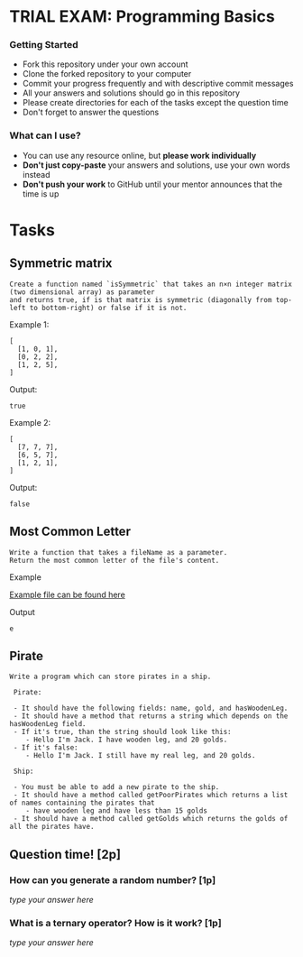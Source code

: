 # TRIAL EXAM: Programming Basics

### Getting Started

 - Fork this repository under your own account
 - Clone the forked repository to your computer
 - Commit your progress frequently and with descriptive commit messages
 - All your answers and solutions should go in this repository
 - Please create directories for each of the tasks except the question time
 - Don't forget to answer the questions

### What can I use?

- You can use any resource online, but **please work individually**
- **Don't just copy-paste** your answers and solutions, use your own words instead
- **Don't push your work** to GitHub until your mentor announces that the time is up


# Tasks

## Symmetric matrix

```
Create a function named `isSymmetric` that takes an n×n integer matrix (two dimensional array) as parameter 
and returns true, if is that matrix is symmetric (diagonally from top-left to bottom-right) or false if it is not.
```

Example 1:

```
[
  [1, 0, 1],
  [0, 2, 2],
  [1, 2, 5],
]
```

Output:

```
true
```

Example 2:

```
[
  [7, 7, 7],
  [6, 5, 7],
  [1, 2, 1],
]
```

Output:

```
false
```

## Most Common Letter

```
Write a function that takes a fileName as a parameter.
Return the most common letter of the file's content.
```

Example

[Example file can be found here](./countchar.txt)

Output

```
e
```

## Pirate

```
Write a program which can store pirates in a ship.

 Pirate:

 - It should have the following fields: name, gold, and hasWoodenLeg.
 - It should have a method that returns a string which depends on the hasWoodenLeg field.
 - If it's true, than the string should look like this:
    - Hello I'm Jack. I have wooden leg, and 20 golds.
 - If it's false:
    - Hello I'm Jack. I still have my real leg, and 20 golds. 
 
 Ship:

 - You must be able to add a new pirate to the ship.
 - It should have a method called getPoorPirates which returns a list of names containing the pirates that
    - have wooden leg and have less than 15 golds
 - It should have a method called getGolds which returns the golds of all the pirates have.
```

## Question time! [2p]

### How can you generate a random number? [1p]

*type your answer here*

### What is a ternary operator? How is it work? [1p]

*type your answer here*
